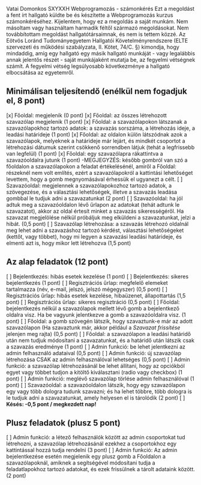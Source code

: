 Vatai Domonkos
SXYXXH
Webprogramozás - számonkérés
Ezt a megoldást a fent írt hallgató küldte be és készítette a Webprogramozás kurzus számonkéréséhez.
Kijelentem, hogy ez a megoldás a saját munkám. Nem másoltam vagy használtam harmadik féltől
származó megoldásokat. Nem továbbítottam megoldást hallgatótársaimnak, és nem is tettem közzé.
Az Eötvös Loránd Tudományegyetem Hallgatói Követelményrendszere
(ELTE szervezeti és működési szabályzata, II. Kötet, 74/C. §) kimondja, hogy mindaddig,
amíg egy hallgató egy másik hallgató munkáját - vagy legalábbis annak jelentős részét -
saját munkájaként mutatja be, az fegyelmi vétségnek számít.
A fegyelmi vétség legsúlyosabb következménye a hallgató elbocsátása az egyetemről.

## Minimálisan teljesítendő (enélkül nem fogadjuk el, 8 pont)

[x] Főoldal: megjelenik (0 pont)
[x] Főoldal: az összes létrehozott szavazólap megjelenik (1 pont)
[x] Főoldal: a szavazólapokon látszanak a szavazólapokhoz tartozó adatok: a szavazás sorszáma, a létrehozás ideje, a leadási határideje (1 pont)
[x] Főoldal: az oldalon külön látszódnak azok a szavazólapok, melyeknek a határideje már lejárt, és mindkét csoportot a létrehozási dátumuk szerint csökkenő sorrendben látjuk (tehát a legfrissebb van legfelül) (1 pont)
[x] Főoldal: egy szavazólapra rákattintva a szavazóoldalra jutunk (1 pont)
-MEGJEGYZÉS: később gombról van szó a főoldalon a szavazólapokon a feladat értékelésénél, amiről a Főoldal: részeknél nem volt említés, ezért a szavazólapokról a kattintási lehetőséget levettem, hogy a gomb megnyomásával érhessük el ugyanezt a célt.
[ ] Szavazóoldal: megjelennek a szavazólapokozhoz tartozó adatok, a szövegezése, és a választási lehetőségek, illetve a szavazás leadása gombbal le tudjuk adni a szavazatunkat (2 pont)
[ ] Szavazóoldal: ha jól adtuk meg a szavazóoldalon lévő űrlapon az adatokat (tehát adtunk le szavazatot), akkor az oldal értesít minket a szavazás sikerességéről. Ha szavazat megjelölése nélkül próbáljuk meg elküldeni a szavazatunkat, jelzi a hibát. (0,5 pont)
[ ] Szavazólap létrehozása: a szavazás létrehozó oldalnál meg lehet adni a szavazáshoz tartozó kérdést, választási lehetőségeket (kettőt, vagy többet), hogy mi legyen a szavazási leadási határideje, és elmenti azt is, hogy mikor lett létrehozva (1,5 pont)

## Az alap feladatok (12 pont)

[ ] Bejelentkezés: hibás esetek kezelése (1 pont)
[ ] Bejelentkezés: sikeres bejelentkezés (1 pont)
[ ] Regisztrációs űrlap: megfelelő elemeket tartalmazza (név, e-mail, jelszó, jelszó mégegyszer) (0,5 pont)
[ ] Regisztrációs űrlap: hibás esetek kezelése, hibaüzenet, állapottartás (1,5 pont)
[ ] Regisztrációs űrlap: sikeres regisztráció (0,5 pont)
[ ] Főoldal: bejelentkezés nélkül a szavazólapok mellett lévő gomb a bejelentkező oldalra visz. Ha be vagyunk jelentkezve a gomb a szavazóoldalra visz. (1 pont)
[ ] Főoldal: a gomb szövegén látszik, hogy szavaztunk-e már az adott szavazólapon (Ha szavaztunk már, akkor például a _Szavazat frissítése_ jelenjen meg rajta) (0,5 pont)
[ ] Főoldal: a szavazólapon a leadási határidő után nem tudjuk módosítani a szavazatunkat, és a határidő után látszik csak a szavazás eredménye (1 pont)
[ ] Admin funkció: be lehet jelentkezni az admin felhasználó adataival (0,5 pont)
[ ] Admin funkció: új szavazólap létrehozása CSAK az admin felhasználóval lehetséges (0,5 pont)
[ ] Admin funkció: a szavazólap létrehozásánál be lehet állítani, hogy az opciókból egyet vagy többet tudjon a kitöltő kiválasztani (radio vagy checkbox) (1 pont)
[ ] Admin funkció: meglévő szavazólap törlése admin felhasználóval (1 pont)
[ ] Szavazóoldal: a szavazóoldalon látszik, hogy egy szavazólapon egy vagy több dologra tudunk szavazni; és ha lehet többre, több dologra is le tudjuk adni a szavazatunkat, amely helyesen el is tárolódik (2 pont)
[ ] **Késés: -0,5 pont / megkezdett nap!**

## Plusz feladatok (plusz 5 pont)

[ ] Admin funkció: a létező felhasználók között az admin csoportokat tud létrehozni, a szavazólap létrehozásánál ezekhez a csoportokhoz egy kattintással hozzá tudja rendelni (3 pont)
[ ] Admin funkció: Az admin bejelentkezése esetén megjelenik egy plusz gomb a Főoldalon a szavazólapoknál, amiknek a segítségével módosítani tudja a feladatlapokhoz tartozó adatokat, és ezek frissülnek a tárolt adataink között. (2 pont)
